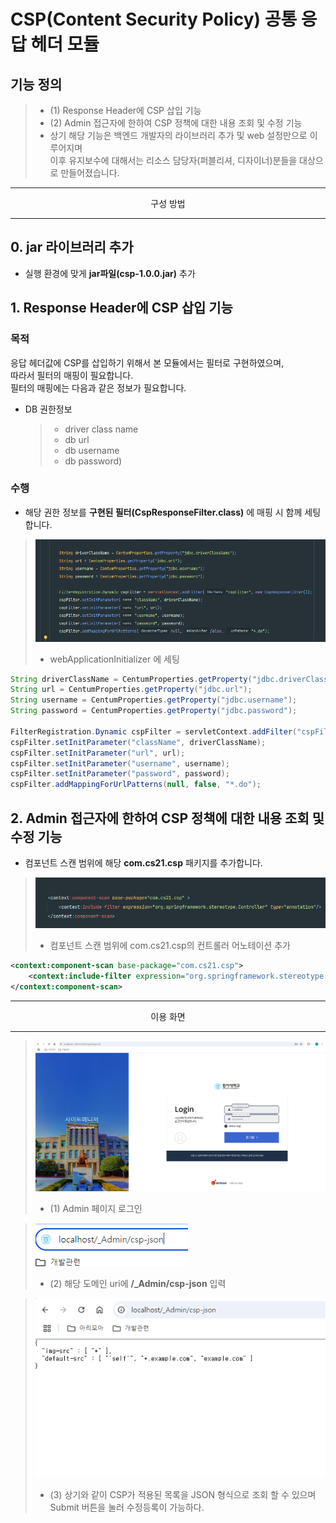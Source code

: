 # CSP(Content Security Policy) 공통 응답 헤더 모듈

## 기능 정의

> - (1) Response Header에 CSP 삽입 기능
> - (2) Admin 접근자에 한하여 CSP 정책에 대한 내용 조회 및 수정 기능
> - 상기 해당 기능은 백엔드 개발자의 라이브러리 추가 및 web 설정만으로 이루어지며   
    이후 유지보수에 대해서는 리소스 담당자(퍼블리셔, 디자이너)분들을 대상으로 만들어졌습니다.

--- 

 <p style="text-align: center;"> 구성 방법 </p>

--- 
## 0. jar 라이브러리 추가
- 실행 환경에 맞게 **jar파일(csp-1.0.0.jar)** 추가

## 1. Response Header에 CSP 삽입 기능

### 목적

응답 헤더값에 CSP를 삽입하기 위해서 본 모듈에서는 필터로 구현하였으며,   
따라서 필터의 매핑이 필요합니다.   
필터의 매핑에는 다음과 같은 정보가 필요합니다.

- DB 권한정보
  > - driver class name
  > - db url
  > - db username
  > - db password)

### 수행

- 해당 권한 정보를 **구현된 필터(CspResponseFilter.class)** 에 매핑 시 함께 세팅합니다.

> ![Alt web initializer](document/WebInitializer.png)
> - webApplicationInitializer 에 세팅
~~~ java
String driverClassName = CentumProperties.getProperty("jdbc.driverClassName");
String url = CentumProperties.getProperty("jdbc.url");
String username = CentumProperties.getProperty("jdbc.username");
String password = CentumProperties.getProperty("jdbc.password");

FilterRegistration.Dynamic cspFilter = servletContext.addFilter("cspFilter", new CspResponseFilter());
cspFilter.setInitParameter("className", driverClassName);
cspFilter.setInitParameter("url", url);
cspFilter.setInitParameter("username", username);
cspFilter.setInitParameter("password", password);
cspFilter.addMappingForUrlPatterns(null, false, "*.do");
~~~

## 2. Admin 접근자에 한하여 CSP 정책에 대한 내용 조회 및 수정 기능

- 컴포넌트 스캔 범위에 해당 **com.cs21.csp** 패키지를 추가합니다.

> ![Alt component scan](document/component-scan.png)
> - 컴포넌트 스캔 범위에 com.cs21.csp의 컨트롤러 어노테이션 추가
~~~ xml
<context:component-scan base-package="com.cs21.csp">
    <context:include-filter expression="org.springframework.stereotype.Controller" type="annotation"/>
</context:component-scan>
~~~

--- 

 <p style="text-align: center;"> 이용 화면 </p>

--- 

> ![Alt component scan](document/ex_admin_page_login.png)
> - (1) Admin 페이지 로그인

> ![Alt component scan](document/ex_csp-json_url.png)
> - (2) 해당 도메인 uri에 **/_Admin/csp-json** 입력

> ![Alt component scan](document/ex_csp-json_list.png)
> - (3) 상기와 같이 CSP가 적용된 목록을 JSON 형식으로 조회 할 수 있으며   
Submit 버튼을 눌러 수정등록이 가능하다.

